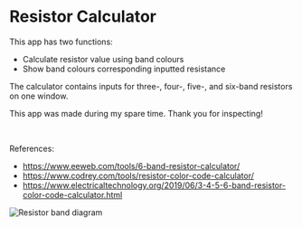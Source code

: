 # Resistor Calculator
This app has two functions:
- Calculate resistor value using band colours
- Show band colours corresponding inputted resistance


The calculator contains inputs for three-, four-, five-, and six-band resistors on one window. 

This app was made during my spare time. Thank you for inspecting!

<br>

References:
- https://www.eeweb.com/tools/6-band-resistor-calculator/
- https://www.codrey.com/tools/resistor-color-code-calculator/
- https://www.electricaltechnology.org/2019/06/3-4-5-6-band-resistor-color-code-calculator.html

<img src="https://www.electricaltechnology.org/wp-content/uploads/2019/06/Resistor-Color-Code-Calculator-3-4-5-6-Band-Resistors-Calculation.png" alt="Resistor band diagram">